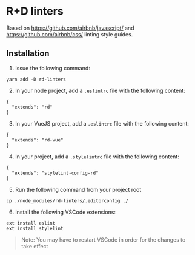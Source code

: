 # R+D linters

Based on https://github.com/airbnb/javascript/ and https://github.com/airbnb/css/ linting style guides.

## Installation

1. Issue the following command:

```
yarn add -D rd-linters
```

2. In your node project, add a `.eslintrc` file with the following content:

```
{
  "extends": "rd"
}
```

3. In your VueJS project, add a `.eslintrc` file with the following content:

```
{
  "extends": "rd-vue"
}
```

4. In your project, add a `.stylelintrc` file with the following content:

```
{
  "extends": "stylelint-config-rd"
}
```

5. Run the following command from your project root

```
cp ./node_modules/rd-linters/.editorconfig ./
```

6. Install the following VSCode extensions:

```
ext install eslint
ext install stylelint
```

> Note: You may have to restart VSCode in order for the changes to take effect
